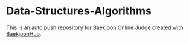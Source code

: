 # Data-Structures-Algorithms
This is an auto push repository for Baekjoon Online Judge created with [BaekjoonHub](https://github.com/BaekjoonHub/BaekjoonHub).
